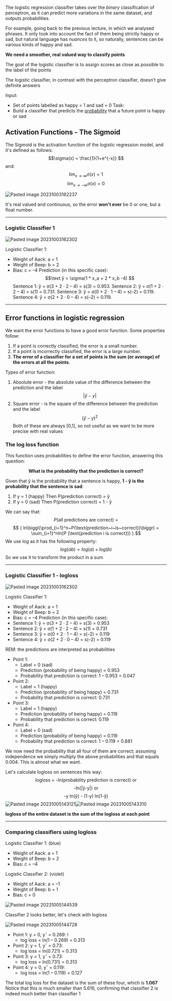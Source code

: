 The logistic regression classifier takes over the *binary* classification of perceptron, as it can predict more variations in the same dataset, and outputs probabilities.

For example, going back to the previous lecture, in which we analysed phrases. It only took into account the fact of them being strictly happy or sad, but natural language has *nuances* to it, so naturally, sentences can be various kinds of happy and sad.

**We need a smoother, real valued way to classify points**

The goal of the logistic classifier is to assign scores as close as possible to the label of the points

The logistic classifier, in contrast with the perceptron classifier, doesn’t give definite answers

Input:
* Set of points labelled as happy = 1 and sad = 0
Task:
* Build a classifier that predicts the <u>probability</u> that a future point is happy or sad

## Activation Functions - The Sigmoid
The Sigmoid is the activation function of the logistic regression model, and it's defined as follows:
$$\sigma(x) = \frac{1}{1+e^{-x}} $$
and:
$$
\lim_{x\to\infty} \sigma(x) = 1
$$
$$
\lim_{x\to-\infty} \sigma(x) = 0
$$

![Pasted image 20231003162237](../pictures/Pasted%20image%2020231003162237.png)

It's real valued and continuous, so the error **won't ever** be 0 or one, but a float number.

---------
### Logistic Classifier 1

![Pasted image 20231003162302](../pictures/Pasted%20image%2020231003162302.png)

Logistic Classifier 1:
* Weight of Aack: a = 1 
* Weight of Beep: b = 2 
* Bias: c = –4
Prediction (in this specific case): 
$$\text
ŷ = \sigma(1 * x_a + 2 * x_b -4)
$$
Sentence 1: ŷ = σ(3 + 2 · 2 – 4) = s(3) = 0.953. 
Sentence 2: ŷ = σ(1 + 2 · 2 – 4) = s(1) = 0.731. 
Sentence 3: ŷ = σ(0 + 2 · 1 – 4) = s(–2) = 0.119. 
Sentence 4: ŷ = σ(2 + 2 · 0 – 4) = s(–2) = 0.119.

-----
## Error functions in logistic regression

We want the error functions to have a good error function. Some properties follow:
1. If a point is correctly classified, the error is a small number. 
2. If a point is incorrectly classified, the error is a large number. 
3. **The error of a classifier for a set of points is the sum (or average) of the errors at all the points**.

Types of error function:
1. Absolute error - the absolute value of the difference between the prediction and the label
$$ |ŷ-y|$$
2. Square error - is the square of the difference between the prediction and the label
$$(ŷ-y)^2$$
Both of these are always [0,1], so not useful as we want to be more precise with real values

### The log loss function

This function uses probabilities to define the error function, answering this question:
<center><b>What is the probability that the prediction is correct?</b></center>

Given that ŷ is the probability that a sentence is happy, **1 - ŷ is the probability that the sentence is sad**:
1. If y = 1 (happy)
    Then P(prediction correct) = ŷ
2. If y = 0 (sad)
	Then P(prediction correct) = 1 - ŷ

We can say that:
$$P\text
{(all predictions are correct) = }
$$
$$
{
ln\biggl(\prod_{i=1}^n~P(\text{prediction~i~is~correct})\biggr)  = \sum_{i=1}^nln(P (\text{prediction i is correct}))
}
$$
We use log as it has the following property:
$$log(ab) = log(a) + log(b)$$
So we use it to transform the product in a sum

--------
### Logistic Classifier 1 - logloss

![Pasted image 20231003162302](../pictures/Pasted%20image%2020231003162302.png)

Logistic Classifier 1:
* Weight of Aack: a = 1 
* Weight of Beep: b = 2 
* Bias: c = –4
Prediction (in this specific case): 
* Sentence 1: ŷ = σ(3 + 2 · 2 – 4) = s(3) = 0.953
* Sentence 2: ŷ = σ(1 + 2 · 2 – 4) = s(1) = 0.731 
* Sentence 3: ŷ = σ(0 + 2 · 1 – 4) = s(–2) = 0.119 
* Sentence 4: ŷ = σ(2 + 2 · 0 – 4) = s(–2) = 0.119

REM: the predictions are interpreted as probabilities

* Point 1: 
	* Label = 0 (sad) 
	* Prediction (probability of being happy) = 0.953 
	* Probability that prediction is correct: 1 – 0.953 = 0.047 
* Point 2: 
	* Label = 1 (happy) 
	* Prediction (probability of being happy) = 0.731 
	* Probability that prediction is correct: 0.731 
* Point 3: 
	* Label = 1 (happy) 
	* Prediction (probability of being happy) = 0.119 
	* Probability that prediction is correct: 0.119 
* Point 4: 
	* Label = 0 (sad) 
	* Prediction (probability of being happy) = 0.119 
	* Probability that prediction is correct: 1 – 0.119 = 0.881

We now need the probability that all four of them are correct; assuming independence we simply multiply the above probabilities and that equals 0.004. This is almost what we want.

Let's calculate logloss on sentences this way:
$$\text {logloss = -ln(probability prediction is correct) or} 
$$
$$\text {-ln(|ŷ-y|) or}$$
$$\text{-y ln(ŷ) - (1-y) ln(1-ŷ)}$$
![Pasted image 20231005143121](../pictures/Pasted%20image%2020231005143121.png)![Pasted image 20231005143310](../pictures/Pasted%20image%2020231005143310.png)

**logloss of the entire dataset is the sum of the logloss at each point**

------
### Comparing classifiers using logloss

Logistic Classifier 1: (blue)
* Weight of Aack: a = 1 
* Weight of Beep: b = 2 
* Bias: c = –4

Logistic Classifier 2: (violet)
* Weight of Aack: a = –1 
* Weight of Beep: b = 1 
* Bias: c = 0

![Pasted image 20231005144539](../pictures/Pasted%20image%2020231005144539.png)

Classifier 2 looks better, let's check with logloss

![Pasted image 20231005144728](../pictures/Pasted%20image%2020231005144728.png)

* Point 1: y = 0, yˆ = 0.269: l
	* log loss = ln(1 – 0.269) = 0.313 
* Point 2: y = 1, yˆ = 0.73: 
	* log loss = ln(0.721) = 0.313 
* Point 3: y = 1, yˆ = 0.73: 
	* log loss = ln(0.731) = 0.313 
* Point 4: y = 0, yˆ = 0.119: 
	* log loss = ln(1 – 0.119) = 0.127 

The total log loss for the dataset is the sum of these four, which is **1.067**
Notice that this is much smaller than 5.616, confirming that classifier 2 is indeed much better than classifier 1